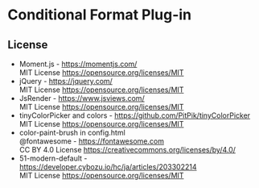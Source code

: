 # Conditional Format Plug-in

## License

* Moment.js - https://momentjs.com/  
  MIT License https://opensource.org/licenses/MIT
* jQuery - https://jquery.com/  
  MIT License https://opensource.org/licenses/MIT
* JsRender - https://www.jsviews.com/  
  MIT License https://opensource.org/licenses/MIT
* tinyColorPicker and colors - https://github.com/PitPik/tinyColorPicker  
  MIT License https://opensource.org/licenses/MIT
* color-paint-brush in config.html  
  @fontawesome - https://fontawesome.com  
  CC BY 4.0 License https://creativecommons.org/licenses/by/4.0/
* 51-modern-default - https://developer.cybozu.io/hc/ja/articles/203302214  
  MIT License https://opensource.org/licenses/MIT
